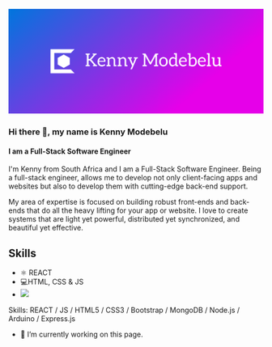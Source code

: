 
![Design and Development](https://github.com/KennyMod/KennyMod/blob/main/cover.png)

### Hi there 👋, my name is Kenny Modebelu
#### I am a Full-Stack Software Engineer

I'm Kenny from South Africa and I am a Full-Stack Software Engineer. Being a full-stack engineer, allows me to develop not only client-facing apps and websites but also to develop them with cutting-edge back-end support.

My area of expertise is focused on building robust front-ends and back-ends that do all the heavy lifting for your app or website. I love to create systems that are light yet powerful, distributed yet synchronized, and beautiful yet effective.

## Skills
* ⚛ REACT
* 💻HTML, CSS & JS
* <img src="{https://img.shields.io/badge/Bootstrap-563D7C?style=for-the-badge&logo=bootstrap&logoColor=white}" />

Skills: REACT / JS / HTML5 / CSS3 / Bootstrap / MongoDB / Node.js / Arduino / Express.js

- 🔭 I’m currently working on this page. 




